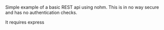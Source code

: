 Simple example of a basic REST api using nohm. This is in no way secure and has no authentication checks.

It requires express